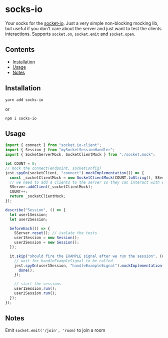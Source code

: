 # socks-io

Your socks for the [socket-io](http://socket.io/). Just a very simple non-blocking mocking lib, but useful if you don't care about the server and just want to test the clients interactions. Supports `socket.on`, `socket.emit` and `socket.open`.

## Contents

- [Installation](#installation)
- [Usage](#usage)
- [Notes](#notes)

## Installation

```shell
yarn add socks-io
```

or

```shell
npm i socks-io
```

## Usage

```js
import { connect } from "socket.io-client";
import { Session } from "mySocketSessionHandler";
import { SocketServerMock, SocketClientMock } from "./socket.mock";

let COUNT = 0;
// mock the connect(endpoint, socketConfig)
jest.spyOn(socketClient, "connect").mockImplementation(() => {
  const _socketClientMock = new SocketClientMock(COUNT.toString(), SServer);
  // we need to add a clients to the server so they can interact with each other
  SServer.addClient(_socketClientMock);
  COUNT++;
  return _socketClientMock;
});

describe("Session", () => {
  let user1Session;
  let user2Session;

  beforeEach(() => {
    SServer.reset(); // isolate the tests
    user1Session = new Session();
    user2Session = new Session();
  });

  it.skip("should fire the EXAMPLE signal after we run the session", (done) => {
    // wait for handleExampleSignal to be called
    jest.spyOn(user1Session, "handleExampleSignal").mockImplementation(() => {
      done();
    });

    // start the sessions
    user1Session.run();
    user2Session.run();
  });
});
```

## Notes

Emit `socket.emit('/join', 'room)` to join a room
